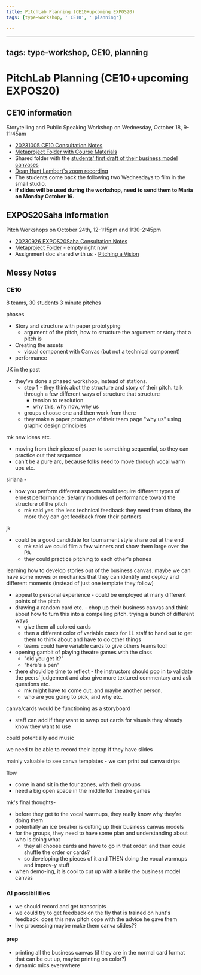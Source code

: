 ```yaml
---
title: PitchLab Planning (CE10+upcoming EXPOS20)
tags: [type-workshop, ' CE10', ' planning']

---
```


---
tags: type-workshop, CE10, planning
---

# PitchLab Planning (CE10+upcoming EXPOS20)

## CE10 information
Storytelling and Public Speaking Workshop on Wednesday, October 18, 9-11:45am 
* [20231005 CE10 Consultation Notes](https://docs.google.com/document/d/1Zua7weC2WLvdInXDVQY2beE9VFOsxupqcaWc2fMlevQ/edit)
* [Metaproject Folder with Course Materials](https://drive.google.com/drive/folders/1diSa_tXPrPCznus91w1n1DBi9FJWzgYQ)
* Shared folder with the [students' first draft of their business model canvases](https://drive.google.com/drive/folders/1j05LGqKAOMbLX_puPQiNif9ScP0qf1yB?usp=share_link)
* [Dean Hunt Lambert's zoom recording](https://harvard.zoom.us/rec/play/FS5nlJnNL3Pv0_Z5sVA9MI7Z-ygaKS4XllslzfZPCqkX7xuADq6-dC88_zgMXOdMr_uta-GFmbSR1J4N.ClBJGtQ9Ah8KyUk_)
* The students come back the following two Wednesdays to film in the small studio.
* **if slides will be used during the workshop, need to send them to Maria on Monday October 16.**

## EXPOS20Saha information
Pitch Workshops on October 24th, 12-1:15pm and 1:30-2:45pm
* [20230926 EXPOS20Saha Consultation Notes](https://docs.google.com/document/d/13GUO8LS_6Y2d-vKVE_j-MwulUm8_r6dfDSJVmYO-TTg/edit#heading=h.8krojbwz510i)
* [Metaproject Folder](https://drive.google.com/drive/folders/1VByb5fzhD0sDBEoyMUeDdOMlp8knYwp7) - empty right now
* Assignment doc shared with us - [Pitching a Vision](https://docs.google.com/document/d/1i4S7wIkCmWMOHMlmX-8mPhw7ouCdsfqF/edit)

## Messy Notes
### CE10
8 teams, 30 students
3 minute pitches

phases
* Story and structure with paper prototyping
    * argument of the pitch, how to structure the argument or story that a pitch is
* Creating the assets 
    * visual component with Canvas (but not a technical component)
* performance

JK in the past
* they've done a phased workshop, instead of stations.
    * step 1 - they think abot the structure and story of their pitch. talk through a few different ways of structure that structure
        * tension to resolution
        * why this, why now, why us
    * groups choose one and then work from there
    * they make a paper prototype of their team page "why us" using graphic design principles

mk new ideas etc.
* moving from their piece of paper to something sequential, so they can practice out that sequence
* can't be a pure arc, because folks need to move through vocal warm ups etc.

siriana -
* how you perform different aspects would require different types of ernest performance. tie/arry modules of performance toward the structure of the pitch
    * mk said yes. the less technical feedback they need from siriana, the more they can get feedback from their partners

jk
* could be a good candidate for tournament style share out at the end
    * mk said we could film a few winners and show them large over the PA
    * they could practice pitching to each other's phones

learning how to develop stories out of the business canvas. maybe we can have some moves or mechanics that they can identify and deploy and different moments (instead of just one template they follow)
* appeal to personal experience - could be employed at many different points of the pitch
* drawing a random card etc. - chop up their business canvas and think about how to turn this into a compelling pitch. trying a bunch of different ways
    * give them all colored cards
    * then a different color of variable cards for LL staff to hand out to get them to think about and have to do other things
    * teams could have variable cards to give others teams too!
* opening gambit of playing theatre games with the class
    * "did you get it?"
    * "here's a pen"
* there should be time to reflect - the instructors should pop in to validate the peers' judgement and also give more textured commentary and ask questions etc.
    * mk might have to come out, and maybe another person.
    * who are you going to pick, and why etc.

canva/cards would be functioning as a storyboard
* staff can add if they want to swap out cards for visuals they already know they want to use

could potentially add music

we need to be able to record their laptop if they have slides

mainly valuable to see canva templates - we can print out canva strips

flow
* come in and sit in the four zones, with their groups
* need a big open space in the middle for theatre games

mk's final thoughts-
* before they get to the vocal warmups, they really know why they're doing them
* potentially an ice breaker is cutting up their business canvas models
* for the groups, they need to have some plan and understanding about who is doing what
    * they all choose cards and have to go in that order. and then could shuffle the order or cards?
    * so developing the pieces of it and THEN doing the vocal warmups and improv-y stuff
* when demo-ing, it is cool to cut up with a knife the business model canvas

### AI possibilities
* we should record and get transcripts
* we could try to get feedback on the fly that is trained on hunt's feedback. does this new pitch cope with the advice he gave them
* live processing maybe make them canva slides??

#### prep
* printing all the business canvas (if they are in the normal card format that can be cut up, maybe printing on color?)
* dynamic mics everywhere

